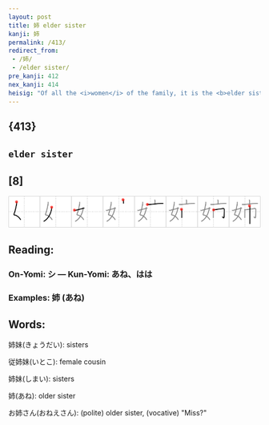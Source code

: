 ```yaml
---
layout: post
title: 姉 elder sister
kanji: 姉
permalink: /413/
redirect_from:
 - /姉/
 - /elder sister/
pre_kanji: 412
nex_kanji: 414
heisig: "Of all the <i>women</i> of the family, it is the <b>elder sister</b> who has the duty to go to <i>market</i> to do the shopping."
---
```


## {413}

## `elder sister`

## [8]

<div class="stroke"><img src="../images/E5A789.png" /></div>

## Reading:

### On-Yomi: シ &mdash; Kun-Yomi: あね、はは

### Examples: 姉 (あね)

## Words:

姉妹(きょうだい): sisters

従姉妹(いとこ): female cousin

姉妹(しまい): sisters

姉(あね): older sister

お姉さん(おねえさん): (polite) older sister, (vocative) "Miss?"
